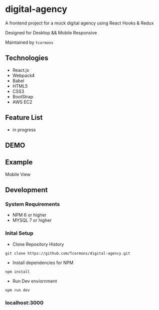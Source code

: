 # digital-agency

A frontend project for a mock digital agency using React Hooks & Redux

Designed for Desktop && Mobile Responsive

Maintained by `tcormons`

## Technologies
- React.js
- Webpack4
- Babel
- HTML5
- CSS3
- BootStrap
- AWS EC2

## Feature List
- in progress

## DEMO

## Example


Mobile View


## Development
### System Requirements
- NPM 6 or higher
- MYSQL 7 or higher

### Inital Setup
- Clone Repository History

`git clone https://github.com/Tcormons/digital-agency.git`

- Install dependencies for NPM

`npm install`

- Run Dev enviornment

`npm run dev`

### localhost:3000
